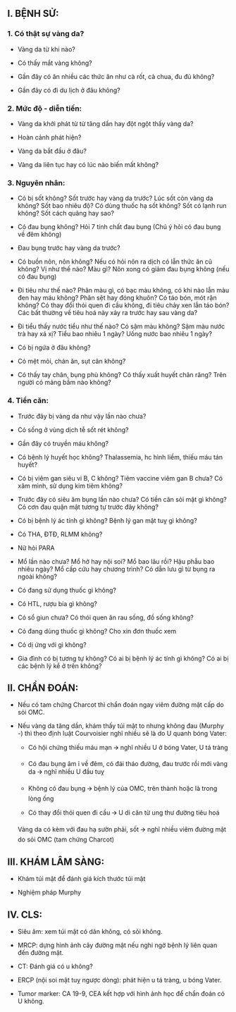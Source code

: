 ## I. BỆNH SỬ:  
### 1. Có thật sự vàng da?  
- Vàng da từ khi nào?   
- Có thấy mắt vàng không?  
- Gần đây có ăn nhiều các thức ăn như cà rốt, cà chua, đu đủ không?  
- Gần đây có đi du lịch ở đâu không?   
### 2. Mức độ - diễn tiến:  
- Vàng da khởi phát từ từ tăng dần hay đột ngột thấy vàng da?  
- Hoàn cảnh phát hiện?   
- Vàng da bắt đầu ở đâu?  
- Vàng da liên tục hay có lúc nào biến mất không?  
### 3. Nguyên nhân:  
- Có bị sốt không? Sốt trước hay vàng da trước? Lúc sốt còn vàng da không? Sốt bao nhiêu độ? Có dùng thuốc hạ sốt không? Sốt có lạnh run không? Sốt cách quãng hay sao?  
- Có đau bụng không? Hỏi 7 tính chất đau bụng (Chú ý hỏi có đau bụng về đêm không)  
- Đau bụng trước hay vàng da trước?   
- Có buồn nôn, nôn không? Nếu có hỏi nôn ra dịch có lẫn thức ăn cũ không? Vị như thế nào? Màu gì? Nôn xong có giảm đau bụng không (nếu có đau bụng)   
- Đi tiêu như thế nào? Phân màu gì, có bạc màu không, có khi nào lẫn màu đen hay máu không? Phân sệt hay đóng khuôn? Có táo bón, mót rặn không? Có thay đổi thói quen đi cầu không, đi tiêu chảy xen lẫn táo bón? Các bất thường về tiêu hoá này xảy ra trước hay sau vàng da?  
- Đi tiểu thấy nước tiểu như thế nào? Có sậm màu không? Sậm màu nước trà hay xá xị? Tiểu bao nhiêu 1 ngày? Uống nước bao nhiêu 1 ngày?  
- Có bị ngứa ở đâu không?   
- Có mệt mỏi, chán ăn, sụt cân không?  
- Có thấy tay chân, bụng phù không? Có thấy xuất huyết chân răng? Trên người có mảng bầm nào không?   
### 4. Tiền căn:  
- Trước đây bị vàng da như vậy lần nào chưa?  
- Có sống ở vùng dịch tễ sốt rét không?  
- Gần đây có truyền máu không?  
- Có bệnh lý huyết học không? Thalassemia, hc hình liềm, thiếu máu tán huyết?  
- Có bị viêm gan siêu vi B, C không? Tiêm vaccine viêm gan B chưa? Có xăm mình, sử dụng kim tiêm không?   
- Trước đây có siêu âm bụng lần nào chưa? Có tiền căn sỏi mật gì không? Có cơn đau quặn mật tương tự trước đây không?  
- Có bị bệnh lý ác tính gì không? Bệnh lý gan mật tuỵ gì không?  
- Có THA, ĐTĐ, RLMM không?  
- Nữ hỏi PARA  
- Mổ lần nào chưa? Mổ hở hay nội soi? Mổ bao lâu rồi? Hậu phẫu bao nhiêu ngày? Mổ cấp cứu hay chương trình? Có dẫn lưu gì từ bụng ra ngoài không?  
- Có đang sử dụng thuốc gì không?  
- Có HTL, rượu bia gì không?  
- Có sổ giun chưa? Có thói quen ăn rau sống, đồ sống không?  
- Có đang dùng thuốc gì không? Cho xin đơn thuốc xem  
- Có dị ứng với gì không?  
- Gia đình có bị tương tự không? Có ai bị bệnh lý ác tính gì không? Có ai bị các bệnh lý kể ở trên không?  
## II. CHẨN ĐOÁN:   
- Nếu có tam chứng Charcot thì chẩn đoán ngay viêm đường mật cấp do sỏi OMC.  
- Nếu vàng da tăng dần, khám thấy túi mật to nhưng không đau (Murphy -) thì theo định luật Courvoisier nghĩ nhiều sẽ là do U quanh bóng Vater:  
	+	Có hội chứng thiếu máu mạn 🡪 nghĩ nhiều U ở bóng Vater, U tá tràng  
	+	Có đau bụng âm ỉ về đêm, có đái tháo đường, đau trước rồi mới vàng da 🡪 nghĩ nhiều U đầu tuỵ  
	+	Không có đau bụng 🡪 bệnh lý của OMC, trên thành hoặc là trong lòng ống  
	+	Có thay đổi thói quen đi cầu 🡪 U di căn từ ung thư đường tiêu hoá  
	Vàng da có kèm với đau hạ sườn phải, sốt 🡪 nghĩ nhiều viêm đường mật do sỏi OMC (tam chứng Charcot)  
## III. KHÁM LÂM SÀNG:  
- Khám túi mật để đánh giá kích thước túi mật  
- Nghiệm pháp Murphy   
## IV. CLS:  
- Siêu âm: xem túi mật có dãn không, có sỏi không.  
- MRCP: dựng hình ảnh cây đường mật nếu nghi ngờ bệnh lý liên quan đến đường mật.  
- CT: Đánh giá có u không?  
- ERCP (nội soi mật tuỵ ngược dòng): phát hiện u tá tràng, u bóng Vater.  
- Tumor marker: CA 19-9, CEA kết hợp với hình ảnh học để chẩn đoán có U không.  
